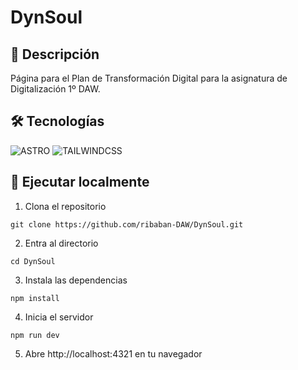 # DynSoul

## 🚀 Descripción

Página para el Plan de Transformación Digital para la asignatura de Digitalización 1º DAW.

## 🛠️ Tecnologías

![ASTRO](https://img.shields.io/badge/ASTRO-orange?logo=Astro&logoColor=white)
![TAILWINDCSS](https://img.shields.io/badge/TAILWINDCSS-06B6D4?logo=Tailwind-CSS&logoColor=white)

## 🏡 Ejecutar localmente

1. Clona el repositorio
```shell
git clone https://github.com/ribaban-DAW/DynSoul.git
```

2. Entra al directorio
```shell
cd DynSoul
```

3. Instala las dependencias
```shell
npm install
```

4. Inicia el servidor
```shell
npm run dev
```

5. Abre http://localhost:4321 en tu navegador

